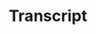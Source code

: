 ---
title: Transcript
description:
newtab: true
permalink: assets/pdf/cv_haricharan.pdf
nav: false
---